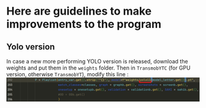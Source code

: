 # Here are guidelines to make improvements to the program

## Yolo version

In case a new more performing YOLO version is released, download the weights and put them in the `weights` folder. Then in `TransmobYTC` (for GPU version, otherwise `TransmobYT`), modify this line :
![Yolo version line](images/YOLO_version.png?raw=true "Title")
